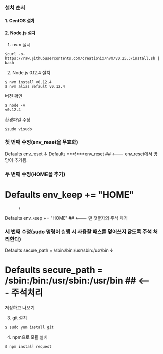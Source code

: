 ### 설치 순서
#### 1. CentOS 설치
#### 2. Node.js 설치

1) nvm 설치
~~~
$curl -o- https://raw.githubusercontents.com/creationix/nvm/v0.25.3/install.sh | bash
~~~
2) Node.js 0.12.4 설치
~~~
$ nvm install v0.12.4
$ nvm alias default v0.12.4
~~~
버전 확인
~~~
$ node -v
v0.12.4
~~~
환경파일 수정
~~~
$sudo visudo
~~~

### 첫 번째 수정(env_reset을 무효화)
Defaults env_reset
          ↓
Defaults ***!***env_reset   ## <--- env_reset에서 방망이 추가됨.

### 두 번째 수정(HOME을 추가)
# Defaults env_keep += "HOME"
          ↓
Defaults env_keep += "HOME"  ## <--- 맨 첫글자의 주석 제거

### 세 번째 수정(sudo 명령어 실행 시 사용할 패스를 덮어쓰지 않도록 주석 처리한다)
Defaults secure_path = /sbin:/bin:/usr/sbin:/usr/bin
          ↓
# Defaults secure_path = /sbin:/bin:/usr/sbin:/usr/bin    ## <--- 주석처리

저장하고 나오기


3) git 설치
~~~
$ sudo yum install git
~~~

4) npm으로 모듈 설치
~~~
$ npm install request
~~~
